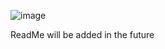 ![image](https://github.com/davislyu/FrontendSpreadSheetsProj/assets/27707434/bbe86efb-2a86-4730-a1be-baeef3cc170e)

ReadMe will be added in the future
